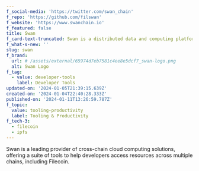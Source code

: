 ```yaml
---
f_social-media: 'https://twitter.com/swan_chain'
f_repo: 'https://github.com/filswan'
f_website: 'https://www.swanchain.io'
f_featured: false
title: Swan
f_card-text-truncated: Swan is a distributed data and computing platform.
f_what-s-new: ''
slug: swan
f_brand:
  url: # /assets/external/65974d7eb7581c4ee8e5dcf7_swan-logo.png
  alt: Swan Logo
f_tag:
  - value: developer-tools
    label: Developer Tools
updated-on: '2024-01-05T21:39:15.639Z'
created-on: '2024-01-04T22:40:28.333Z'
published-on: '2024-01-11T13:26:59.787Z'
f_topic:
  value: tooling-productivity
  label: Tooling & Productivity
f_tech-3:
  - filecoin
  - ipfs
---
```


Swan is a leading provider of cross-chain cloud computing solutions, offering a suite of tools to help developers access resources across multiple chains, including Filecoin.
